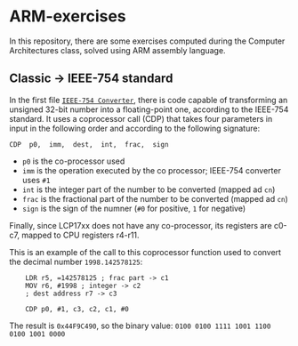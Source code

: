 # ARM-exercises

In this repository, there are some exercises computed during the Computer Architectures class, solved using ARM assembly language.

## Classic -> IEEE-754 standard
In the first file [`IEEE-754 Converter`](/startup_LPC17xx.s), there is code capable of transforming an unsigned 32-bit number into a floating-point one, according to the IEEE-754 standard. It uses a coprocessor call (CDP) that takes four parameters in input in the following order and according to the following signature:

    CDP  p0,  imm,  dest,  int,  frac,  sign

- `p0` is the co-processor used
- `imm` is the operation executed by the co processor; IEEE-754 converter uses `#1` 
- `int` is the integer part of the number to be converted (mapped ad `cn`)
- `frac` is the fractional part of the number to be converted (mapped ad `cn`)
- `sign` is the sign of the numner (`#0` for positive, `1` for negative)

Finally, since LCP17xx does not have any co-processor, its registers are c0-c7, mapped to CPU registers r4-r11.

This is an example of the call to this coprocessor function used to convert the decimal number `1998.142578125`:
  
        LDR r5, =142578125 ; frac part -> c1
        MOV r6, #1998 ; integer -> c2
        ; dest address r7 -> c3
        
        CDP p0, #1, c3, c2, c1, #0
The result is `0x44F9C490`, so the binary value: `0100 0100 1111 1001 1100 0100 1001 0000`
